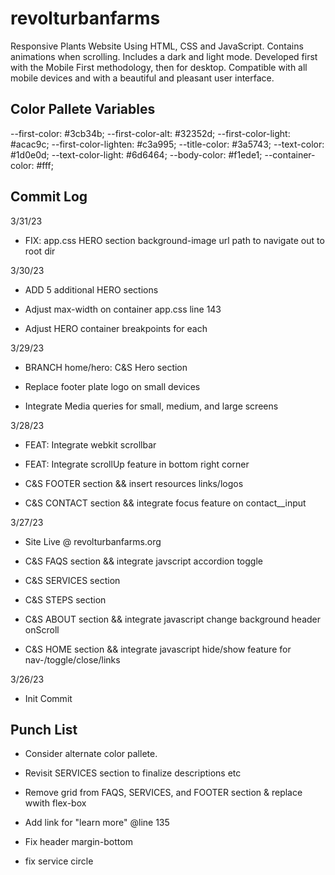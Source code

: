 # revolturbanfarms

Responsive Plants Website Using HTML, CSS and JavaScript.
Contains animations when scrolling.
Includes a dark and light mode.
Developed first with the Mobile First methodology, then for desktop.
Compatible with all mobile devices and with a beautiful and pleasant user interface.

## Color Pallete Variables

  --first-color: #3cb34b;
  --first-color-alt: #32352d;
  --first-color-light: #acac9c;
  --first-color-lighten: #c3a995;
  --title-color: #3a5743;
  --text-color: #1d0e0d;
  --text-color-light: #6d6464;
  --body-color: #f1ede1;
  --container-color: #fff;

## Commit Log

3/31/23

- FIX: app.css HERO section background-image url path to navigate out to root dir

3/30/23

- ADD 5 additional HERO sections

- Adjust max-width on container app.css line 143

- Adjust HERO container breakpoints for each

3/29/23

- BRANCH home/hero: C&S Hero section

- Replace footer plate logo on small devices

- Integrate Media queries for small, medium, and large screens

3/28/23

- FEAT: Integrate webkit scrollbar

- FEAT: Integrate scrollUp feature in bottom right corner

- C&S FOOTER section && insert resources links/logos

- C&S CONTACT section && integrate focus feature on contact__input

3/27/23

- Site Live @ revolturbanfarms.org

- C&S FAQS section && integrate javscript accordion toggle

- C&S SERVICES section

- C&S STEPS section

- C&S ABOUT section && integrate javascript change background header onScroll

- C&S HOME section && integrate javascript hide/show feature for nav-/toggle/close/links

3/26/23

- Init Commit

## Punch List

- Consider alternate color pallete.

- Revisit SERVICES section to finalize descriptions etc

- Remove grid from FAQS, SERVICES, and FOOTER section & replace wwith flex-box 

- Add link for "learn more" @line 135

- Fix header margin-bottom

- fix service circle
